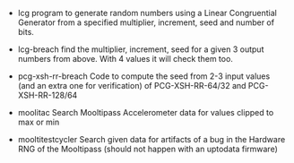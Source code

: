 * lcg
    program to generate random numbers using a Linear Congruential Generator from a specified multiplier, increment, seed and number of bits.

* lcg-breach
    find the multiplier, increment, seed for a given 3 output numbers from above. With 4 values it will check them too.

* pcg-xsh-rr-breach
    Code to compute the seed from 2-3 input values (and an extra one for verification) of PCG-XSH-RR-64/32 and PCG-XSH-RR-128/64

* moolitac
    Search Mooltipass Accelerometer data for values clipped to max or min

* mooltitestcycler
    Search given data for artifacts of a bug in the Hardware RNG of the Mooltipass (should not happen with an uptodata firmware)
